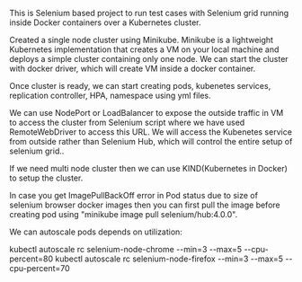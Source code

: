 This is Selenium based project to run test cases with Selenium grid running inside Docker containers over a Kubernetes cluster.

Created a single node cluster using Minikube. Minikube is a lightweight Kubernetes implementation that creates a VM on your local machine and deploys a simple cluster containing only one node. We can start the cluster with docker driver, which will create VM inside a docker container.

Once cluster is ready, we can start creating pods, kubenetes services, replication controller, HPA, namespace using yml files.

We can use NodePort or LoadBalancer to expose the outside traffic in VM to access the cluster from Selenium script where we have used RemoteWebDriver to access this URL. We will access the Kubenetes service from outside rather than Selenium Hub, which will control the entire setup of selenium grid..

If we need multi node cluster then we can use KIND(Kubernetes in Docker) to setup the cluster.

In case you get ImagePullBackOff error in Pod status due to size of selenium browser docker images then you can first pull the image before creating pod using "minikube image pull selenium/hub:4.0.0".

We can autoscale pods depends on utilization:

kubectl autoscale rc selenium-node-chrome --min=3  --max=5 --cpu-percent=80
kubectl autoscale rc selenium-node-firefox --min=3  --max=5 --cpu-percent=70



